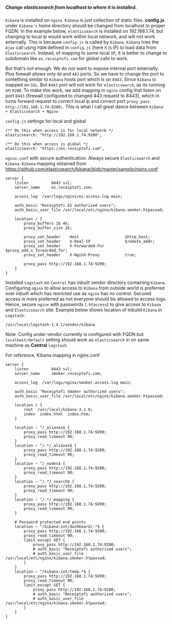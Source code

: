 ##### Change elasticsearch from localhost to where it is installed. 

`Kibana` is installed on `nginx`. `Kibana` is just collection of static files. **config.js** under `Kibana's` home directory should be changed from localhost to proper FQDN. In the example below, `elasticsearch` is installed on 192.168.1.74, but changing to local ip would work within local network, and will not work externally. This is because `config.js` is called by `Kibana`. `Kibana` tries the `Ajax` call using `FQDN` defined in `config.js` (here it is IP) to load data from `Elasticsearch`. Instead, of mapping to some local `IP`, it is better to change to subdomain like `es.receiptofi.com` for global calls to work. 

But that's not enough. We do not want to expose internal port externally. Plus firewall allows only `80` and `443` ports. So we have to change the port to something similar to `Kibana` hosts port which is on `8443`. Since `Kibana` is mapped on `SSL`. But `8443` port will not work for `elasticsearch`, as its running on `9200`. To make this work, we add mapping in `nginx` config that listen on port `8443` (firewall configured to changed 443 request to 8443), which in turns forward request to correct local ip and correct port `proxy_pass http://192.168.1.74:9200;`. This is what I call great dance between `Kibana + Elasticsearch + Nginx`

`config.js` settings for local and global

    /** Do this when access is for local network */
    elasticsearch: "http://192.168.1.74:9200",
    
    /** Do this when access is global */
    elasticsearch: "https://es.receiptofi.com",
    
`nginx.conf` with secure authentication. Always secure `Elasticsearch` and `Kibana`. `Kibana` mapping obtained from https://github.com/elasticsearch/kibana/blob/master/sample/nginx.conf

    server {
        listen          8443 ssl;
        server_name     es.receiptofi.com;

        access_log  /var/logs/nginx/es.access.log main;

        auth_basic "Receiptofi ES authorized users";
        auth_basic_user_file /usr/local/etc/nginx/kibana.smoker.htpasswd;

        location / {
            proxy_buffers 16 4k;
            proxy_buffer_size 2k;

            proxy_set_header    Host                    $http_host;
            proxy_set_header    X-Real-IP               $remote_addr;
            proxy_set_header    X-Forwarded-For         $proxy_add_x_forwarded_for;
            proxy_set_header    X-NginX-Proxy           true;

            proxy_pass http://192.168.1.74:9200;
        }
    }
    
Installed `Logstash` on `Central` has inbuilt vendor directory containing `Kibana`. Configuring `nginx` to allow access to `Kibana` from outside world is preferred over inbuilt which has resricted use as `nginx` has no control. Secured access is more preferred as not everyone should be allowed to access logs. Hence, secure `nginx` with passwords (`.htaccess`) to give access to `Kibana` and `Elasticsearch` site. Example below shows location of inbuild `Kibana` in `Logstash`. 

    /usr/local/logstash-1.4.1/vendor/kibana
    
Note: Config under vendor currently is configured with FQDN but <code>localhost/default</code> setting should work as <code>elasticsearch</code> in on same machine as **Central** <code>logstash</code>.    

For reference, Kibana mapping in nginx.conf

    server {
        listen          8443 ssl;
        server_name     smoker.receiptofi.com;

        access_log  /var/logs/nginx/smoker.access.log main;

        auth_basic "Receiptofi Smoker authorized users";
        auth_basic_user_file /usr/local/etc/nginx/kibana.smoker.htpasswd;

        location / {
            root  /usr/local/kibana-3.1.0;
            index  index.html  index.htm;            
        }       

        location ~ ^/_aliases$ {
            proxy_pass http://192.168.1.74:9200;
            proxy_read_timeout 90;
        }
        location ~ ^/.*/_aliases$ {
            proxy_pass http://192.168.1.74:9200;
            proxy_read_timeout 90;
        }
        location ~ ^/_nodes$ {
            proxy_pass http://192.168.1.74:9200;
            proxy_read_timeout 90;
        }
        location ~ ^/.*/_search$ {
            proxy_pass http://192.168.1.74:9200;
            proxy_read_timeout 90;
        }
        location ~ ^/.*/_mapping {
            proxy_pass http://192.168.1.74:9200;
            proxy_read_timeout 90;
        }

        # Password protected end points
        location ~ ^/kibana-int/dashboard/.*$ {
            proxy_pass http://192.168.1.74:9200;
            proxy_read_timeout 90;
            limit_except GET {
                proxy_pass http://192.168.1.74:9200;
                # auth_basic "Receiptofi authorized users";
                # auth_basic_user_file /usr/local/etc/nginx/kibana.smoker.htpasswd;
            }
        }
        location ~ ^/kibana-int/temp.*$ {
            proxy_pass http://192.168.1.74:9200;
            proxy_read_timeout 90;
            limit_except GET {
                proxy_pass http://192.168.1.74:9200;
                # auth_basic "Receiptofi authorized users";
                # auth_basic_user_file /usr/local/etc/nginx/kibana.smoker.htpasswd;
            }
        }
    }
